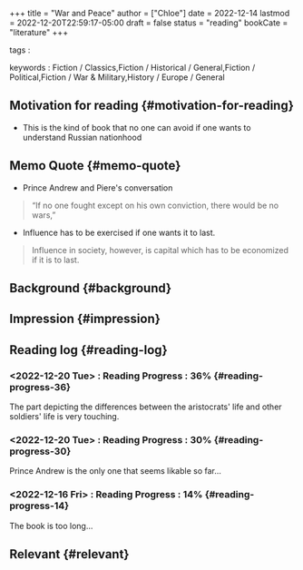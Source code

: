 +++
title = "War and Peace"
author = ["Chloe"]
date = 2022-12-14
lastmod = 2022-12-20T22:59:17-05:00
draft = false
status = "reading"
bookCate = "literature"
+++

tags
:


keywords
: Fiction / Classics,Fiction / Historical /
    General,Fiction / Political,Fiction / War &amp; Military,History /
    Europe / General


## Motivation for reading {#motivation-for-reading}

-   This is the kind of book that no one can avoid if one wants to
    understand Russian nationhood


## Memo Quote {#memo-quote}

-   Prince Andrew and Piere's conversation

> “If no one fought except on his own conviction, there would be no wars,”

-   Influence has to be exercised if one wants it to last.

> Influence in society, however, is capital which has to be economized
> if it is to last.


## Background {#background}


## Impression {#impression}


## Reading log {#reading-log}


### <span class="timestamp-wrapper"><span class="timestamp">&lt;2022-12-20 Tue&gt; </span></span> : Reading Progress : 36% {#reading-progress-36}

The part depicting the differences between the aristocrats' life and
other soldiers' life is very touching.


### <span class="timestamp-wrapper"><span class="timestamp">&lt;2022-12-20 Tue&gt; </span></span> : Reading Progress : 30% {#reading-progress-30}

Prince Andrew is the only one that seems likable so far...


### <span class="timestamp-wrapper"><span class="timestamp">&lt;2022-12-16 Fri&gt; </span></span> : Reading Progress : 14% {#reading-progress-14}

The book is too long...


## Relevant {#relevant}
